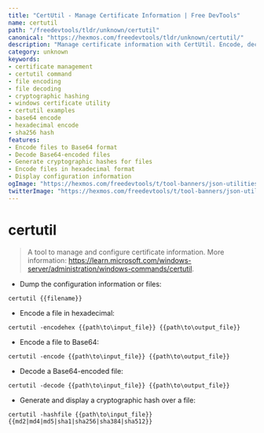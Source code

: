 ```yaml
---
title: "CertUtil - Manage Certificate Information | Free DevTools"
name: certutil
path: "/freedevtools/tldr/unknown/certutil"
canonical: "https://hexmos.com/freedevtools/tldr/unknown/certutil/"
description: "Manage certificate information with CertUtil. Encode, decode, and hash files for secure data handling using this command-line tool. Free online tool, no registration required."
category: unknown
keywords:
- certificate management
- certutil command
- file encoding
- file decoding
- cryptographic hashing
- windows certificate utility
- certutil examples
- base64 encode
- hexadecimal encode
- sha256 hash
features:
- Encode files to Base64 format
- Decode Base64-encoded files
- Generate cryptographic hashes for files
- Encode files in hexadecimal format
- Display configuration information
ogImage: "https://hexmos.com/freedevtools/t/tool-banners/json-utilities-banner.png"
twitterImage: "https://hexmos.com/freedevtools/t/tool-banners/json-utilities-banner.png"
---
```


# certutil

> A tool to manage and configure certificate information.
> More information: <https://learn.microsoft.com/windows-server/administration/windows-commands/certutil>.

- Dump the configuration information or files:

`certutil {{filename}}`

- Encode a file in hexadecimal:

`certutil -encodehex {{path\to\input_file}} {{path\to\output_file}}`

- Encode a file to Base64:

`certutil -encode {{path\to\input_file}} {{path\to\output_file}}`

- Decode a Base64-encoded file:

`certutil -decode {{path\to\input_file}} {{path\to\output_file}}`

- Generate and display a cryptographic hash over a file:

`certutil -hashfile {{path\to\input_file}} {{md2|md4|md5|sha1|sha256|sha384|sha512}}`
